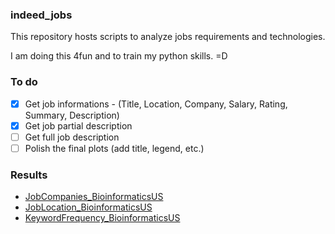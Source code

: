 ### indeed_jobs

This repository hosts scripts to analyze jobs requirements and technologies.

I am doing this 4fun and to train my python skills. =D 

### To do

- [x] Get job informations - (Title, Location, Company, Salary, Rating, Summary, Description)
- [x] Get job partial description
- [ ] Get full job description
- [ ] Polish the final plots (add title, legend, etc.)

### Results 

- [JobCompanies_BioinformaticsUS](https://github.com/felipevzps/indeed_jobs/blob/main/plot/JobCompanies_BioinformaticsUS.png)
- [JobLocation_BioinformaticsUS](https://github.com/felipevzps/indeed_jobs/blob/main/plot/JobLocation_BioinformaticsUS.png)
- [KeywordFrequency_BioinformaticsUS](https://github.com/felipevzps/indeed_jobs/blob/main/plot/KeywordFrequency_BioinformaticsUS.png)
